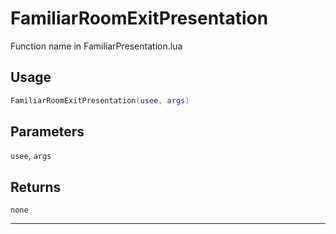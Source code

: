 # FamiliarRoomExitPresentation
Function name in FamiliarPresentation.lua
## Usage
```lua
FamiliarRoomExitPresentation(usee, args)
```
## Parameters
`usee`, `args`
## Returns
`none`

---
